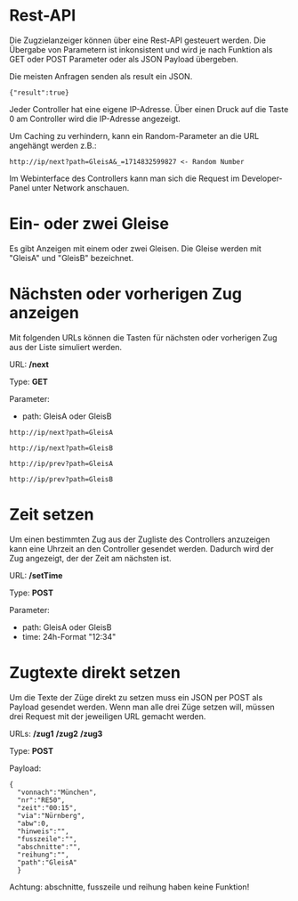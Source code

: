 # Rest-API
Die Zugzielanzeiger können über eine Rest-API gesteuert werden. 
Die Übergabe von Parametern ist inkonsistent und wird je nach Funktion als GET oder POST Parameter oder als JSON Payload übergeben.

Die meisten Anfragen senden als result ein JSON.
    
    {"result":true}

Jeder Controller hat eine eigene IP-Adresse. Über einen Druck auf die Taste 0 am Controller wird die IP-Adresse angezeigt.

Um Caching zu verhindern, kann ein Random-Parameter an die URL angehängt werden z.B.:

    http://ip/next?path=GleisA&_=1714832599827 <- Random Number

Im Webinterface des Controllers kann man sich die Request im Developer-Panel unter Network anschauen.

# Ein- oder zwei Gleise
Es gibt Anzeigen mit einem oder zwei Gleisen. Die Gleise werden mit "GleisA" und "GleisB" bezeichnet.


# Nächsten oder vorherigen Zug anzeigen
Mit folgenden URLs können die Tasten für nächsten oder vorherigen Zug aus der Liste simuliert werden.

URL: **/next**

Type: **GET**

Parameter:
* path: GleisA oder GleisB

<!-- end of the list -->
    
    http://ip/next?path=GleisA

    http://ip/next?path=GleisB

    http://ip/prev?path=GleisA

    http://ip/prev?path=GleisB


# Zeit setzen
Um einen bestimmten Zug aus der Zugliste des Controllers anzuzeigen kann eine Uhrzeit an den Controller gesendet werden. Dadurch wird der Zug angezeigt, der der Zeit am nächsten ist.

URL: **/setTime**

Type: **POST**

Parameter:

- path: GleisA oder GleisB
- time: 24h-Format "12:34"

<!-- end of the list -->

# Zugtexte direkt setzen
Um die Texte der Züge direkt zu setzen muss ein JSON per POST als Payload gesendet werden. Wenn man alle drei Züge setzen will, müssen drei Request mit der jeweiligen URL gemacht werden.

URLs: 
**/zug1**
**/zug2**
**/zug3**

Type: **POST**

Payload:

    {
      "vonnach":"München",
      "nr":"RE50",
      "zeit":"00:15",
      "via":"Nürnberg",
      "abw":0,
      "hinweis":"",
      "fusszeile":"",
      "abschnitte":"",
      "reihung":"",
      "path":"GleisA"
      }

Achtung: abschnitte, fusszeile und reihung haben keine Funktion!


